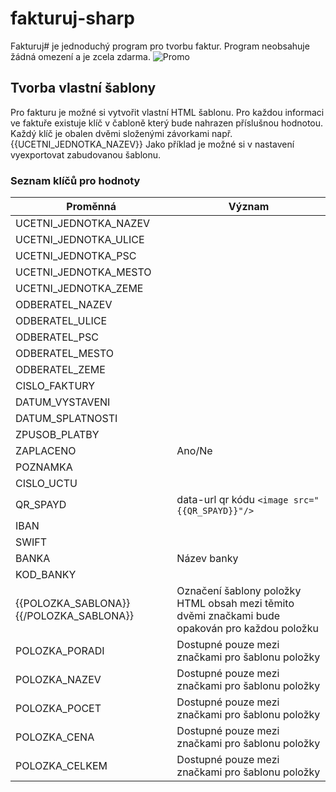 # fakturuj-sharp
Fakturuj# je jednoduchý program pro tvorbu faktur. Program neobsahuje žádná omezení a je zcela zdarma.
![Promo](https://i.imgur.com/ALQ8lgO.png)

## Tvorba vlastní šablony
Pro fakturu je možné si vytvořit vlastní HTML šablonu. Pro každou informaci ve faktuře existuje klíč v čabloně který bude nahrazen příslušnou hodnotou. Každý klíč je obalen dvěmi složenými závorkami např. {{UCETNI_JEDNOTKA_NAZEV}} 
Jako příklad je možné si v nastavení vyexportovat zabudovanou šablonu.

### Seznam klíčů pro hodnoty
| Proměnná                                | Význam                                                                                           |
|-----------------------------------------|--------------------------------------------------------------------------------------------------|
| UCETNI_JEDNOTKA_NAZEV                   |                                                                                                  |
| UCETNI_JEDNOTKA_ULICE                   |                                                                                                  |
| UCETNI_JEDNOTKA_PSC                     |                                                                                                  |
| UCETNI_JEDNOTKA_MESTO                   |                                                                                                  |
| UCETNI_JEDNOTKA_ZEME                    |                                                                                                  |
| ODBERATEL_NAZEV                         |                                                                                                  |
| ODBERATEL_ULICE                         |                                                                                                  |
| ODBERATEL_PSC                           |                                                                                                  |
| ODBERATEL_MESTO                         |                                                                                                  |
| ODBERATEL_ZEME                          |                                                                                                  |
| CISLO_FAKTURY                           |                                                                                                  |
| DATUM_VYSTAVENI                         |                                                                                                  |
| DATUM_SPLATNOSTI                        |                                                                                                  |
| ZPUSOB_PLATBY                           |                                                                                                  |
| ZAPLACENO                               | Ano/Ne                                                                                           |
| POZNAMKA                                |                                                                                                  |
| CISLO_UCTU                              |                                                                                                  |
| QR_SPAYD                                | data-url qr kódu ```<image src="{{QR_SPAYD}}"/>```                                               |
| IBAN                                    |                                                                                                  |
| SWIFT                                   |                                                                                                  |
| BANKA                                   | Název banky                                                                                      |
| KOD_BANKY                               |                                                                                                  |
| {{POLOZKA_SABLONA}}{{/POLOZKA_SABLONA}} | Označení šablony položky HTML obsah mezi těmito dvěmi značkami  bude opakován pro každou položku |
| POLOZKA_PORADI                          | Dostupné pouze mezi značkami pro  šablonu položky                                                |
| POLOZKA_NAZEV                           | Dostupné pouze mezi značkami pro  šablonu položky                                                |
| POLOZKA_POCET                           | Dostupné pouze mezi značkami pro  šablonu položky                                                |
| POLOZKA_CENA                            | Dostupné pouze mezi značkami pro  šablonu položky                                                |
| POLOZKA_CELKEM                          | Dostupné pouze mezi značkami pro  šablonu položky                                                |
